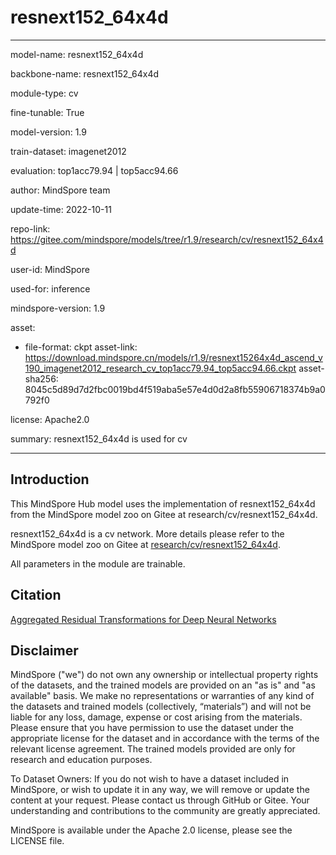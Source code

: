 # resnext152_64x4d

---

model-name: resnext152_64x4d

backbone-name: resnext152_64x4d

module-type: cv

fine-tunable: True

model-version: 1.9

train-dataset: imagenet2012

evaluation: top1acc79.94 | top5acc94.66

author: MindSpore team

update-time: 2022-10-11

repo-link: <https://gitee.com/mindspore/models/tree/r1.9/research/cv/resnext152_64x4d>

user-id: MindSpore

used-for: inference

mindspore-version: 1.9

asset:

-
    file-format: ckpt
    asset-link: <https://download.mindspore.cn/models/r1.9/resnext15264x4d_ascend_v190_imagenet2012_research_cv_top1acc79.94_top5acc94.66.ckpt>
    asset-sha256: 8045c5d89d7d2fbc0019bd4f519aba5e57e4d0d2a8fb55906718374b9a0792f0

license: Apache2.0

summary: resnext152_64x4d is used for cv

---

## Introduction

This MindSpore Hub model uses the implementation of resnext152_64x4d from the MindSpore model zoo on Gitee at research/cv/resnext152_64x4d.

resnext152_64x4d is a cv network. More details please refer to the MindSpore model zoo on Gitee at [research/cv/resnext152_64x4d](https://gitee.com/mindspore/models/blob/r1.9/research/cv/resnext152_64x4d/README.md).

All parameters in the module are trainable.

## Citation

[Aggregated Residual Transformations for Deep Neural Networks](https://arxiv.org/pdf/1611.05431.pdf)

## Disclaimer

MindSpore ("we") do not own any ownership or intellectual property rights of the datasets, and the trained models are provided on an "as is" and "as available" basis. We make no representations or warranties of any kind of the datasets and trained models (collectively, “materials”) and will not be liable for any loss, damage, expense or cost arising from the materials. Please ensure that you have permission to use the dataset under the appropriate license for the dataset and in accordance with the terms of the relevant license agreement. The trained models provided are only for research and education purposes.

To Dataset Owners: If you do not wish to have a dataset included in MindSpore, or wish to update it in any way, we will remove or update the content at your request. Please contact us through GitHub or Gitee. Your understanding and contributions to the community are greatly appreciated.

MindSpore is available under the Apache 2.0 license, please see the LICENSE file.
